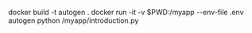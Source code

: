 docker build -t autogen .
docker run -it -v $PWD:/myapp --env-file .env autogen python /myapp/introduction.py
